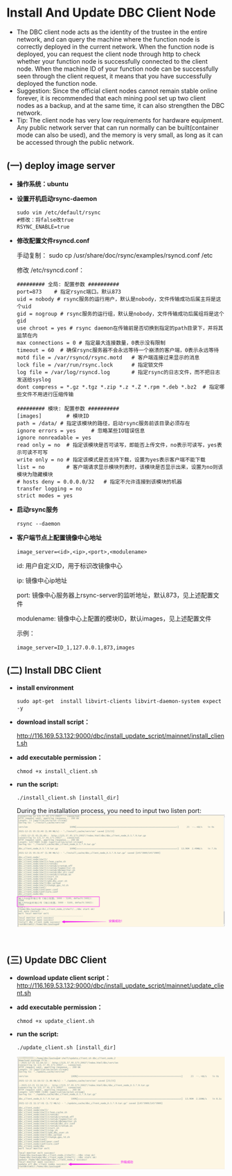 # Install And Update DBC Client Node

+ The DBC client node acts as the identity of the trustee in the entire network, and can query the machine where the function node is correctly deployed in the current network. When the function node is deployed, you can request the client node through http to check whether your function node is successfully connected to the client node. When the machine ID of your function node can be successfully seen through the client request, it means that you have successfully deployed the function node.
+ Suggestion: Since the official client nodes cannot remain stable online forever, it is recommended that each mining pool set up two client nodes as a backup, and at the same time, it can also strengthen the DBC network.
+ Tip: The client node has very low requirements for hardware equipment. Any public network server that can run normally can be built(container mode can also be used), and the memory is very small, as long as it can be accessed through the public network.

## (一) deploy image server
* **操作系统：ubuntu**

* **设置开机启动rsync-daemon**
    ```
    sudo vim /etc/default/rsync
    #修改：将false改true
    RSYNC_ENABLE=true   
    ```
+ **修改配置文件rsyncd.conf**

    手动复制：
    sudo cp /usr/share/doc/rsync/examples/rsyncd.conf /etc

    修改 /etc/rsyncd.conf：
    ```
    ######### 全局: 配置参数 ##########
    port=873    # 指定rsync端口。默认873
    uid = nobody # rsync服务的运行用户，默认是nobody，文件传输成功后属主将是这个uid
    gid = nogroup # rsync服务的运行组，默认是nobody，文件传输成功后属组将是这个gid
    use chroot = yes # rsync daemon在传输前是否切换到指定的path目录下，并将其监禁在内
    max connections = 0 # 指定最大连接数量，0表示没有限制
    timeout = 60  # 确保rsync服务器不会永远等待一个崩溃的客户端，0表示永远等待
    motd file = /var/rsyncd/rsync.motd   # 客户端连接过来显示的消息
    lock file = /var/run/rsync.lock      # 指定锁文件
    log file = /var/log/rsyncd.log       # 指定rsync的日志文件，而不把日志发送给syslog
    dont compress = *.gz *.tgz *.zip *.z *.Z *.rpm *.deb *.bz2  # 指定哪些文件不用进行压缩传输

    ######### 模块: 配置参数 ##########
    [images]        # 模块ID
    path = /data/ # 指定该模块的路径，启动rsync服务前该目录必须存在
    ignore errors = yes     # 忽略某些IO错误信息
    ignore nonreadable = yes
    read only = no  # 指定该模块是否可读写，即能否上传文件，no表示可读写，yes表示可读不可写
    write only = no # 指定该模式是否支持下载，设置为yes表示客户端不能下载
    list = no       # 客户端请求显示模块列表时，该模块是否显示出来，设置为no则该模块为隐藏模块
    # hosts deny = 0.0.0.0/32   # 指定不允许连接到该模块的机器
    transfer logging = no
    strict modes = yes
    ```
+ **启动rsync服务**

    `rsync --daemon`

+ **客户端节点上配置镜像中心地址**

    `image_server=<id>,<ip>,<port>,<modulename>`

    id: 用户自定义ID，用于标识改镜像中心

    ip: 镜像中心ip地址

    port: 镜像中心服务器上rsync-server的监听地址，默认873，见上述配置文件

    modulename: 镜像中心上配置的模块ID，默认images，见上述配置文件

    示例：

    `image_server=ID_1,127.0.0.1,873,images`


## (二) Install DBC Client

* **install environment**
    ```
    sudo apt-get  install libvirt-clients libvirt-daemon-system expect -y
    ```

* **download install script：**

    http://116.169.53.132:9000/dbc/install_update_script/mainnet/install_client.sh

* **add executable permission：**
    ```
    chmod +x install_client.sh
    ```

* **run the script:**
    ```
    ./install_client.sh [install_dir]
    ```

    During the installation process, you need to input two listen port:
    <img src="./assets/install_dbc_client.png" width = "500" height = "260"  align=center />

<br/>

## (三) Update DBC Client

* **download update client script：**
http://116.169.53.132:9000/dbc/install_update_script/mainnet/update_client.sh

* **add executable permission：**
    ```
    chmod +x update_client.sh
    ```

* **run the script:**
    ```
    ./update_client.sh [install_dir]
    ```

    <img src="./assets/update_dbc_client.png" width = "500" height = "260"  align=center />
